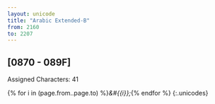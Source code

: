 ```yaml
---
layout: unicode
title: "Arabic Extended-B"
from: 2160
to: 2207
---
```


## 	[0870 - 089F]

Assigned Characters: 41

{% for i in (page.from..page.to) %}<i>&#{{i}};</i>{% endfor %}
{:.unicodes}
